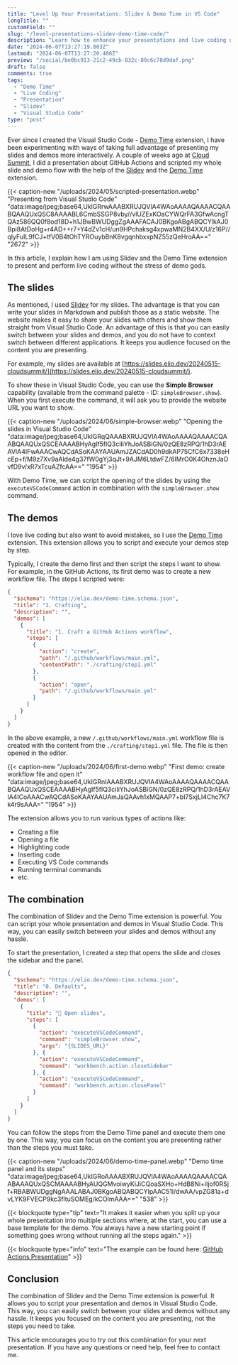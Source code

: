 ```yaml
---
title: "Level Up Your Presentations: Slidev & Demo Time in VS Code"
longTitle: ""
customField: ""
slug: "/level-presentations-slidev-demo-time-code/"
description: "Learn how to enhance your presentations and live coding demos with Slidev and the Demo Time extension in Visual Studio Code."
date: "2024-06-07T13:27:19.803Z"
lastmod: "2024-06-07T13:27:20.408Z"
preview: "/social/be0bc913-21c2-49cb-832c-89c6c78d9daf.png"
draft: false
comments: true
tags:
  - "Demo Time"
  - "Live Coding"
  - "Presentation"
  - "Slidev"
  - "Visual Studio Code"
type: "post"
---
```


Ever since I created the Visual Studio Code - [Demo Time](https://marketplace.visualstudio.com/items?itemName=eliostruyf.vscode-demo-time) extension, I have been experimenting with ways of taking full advantage of presenting my slides and demos more interactively. A couple of weeks ago at [Cloud Summit](https://cloudsummit.eu/), I did a presentation about GitHub Actions and scripted my whole slide and demo flow with the help of the [Slidev](https://sli.dev/) and the [Demo Time](https://marketplace.visualstudio.com/items?itemName=eliostruyf.vscode-demo-time) extension.

{{< caption-new "/uploads/2024/05/scripted-presentation.webp" "Presenting from Visual Studio Code"  "data:image/jpeg;base64,UklGRrwAAABXRUJQVlA4WAoAAAAQAAAACQAABQAAQUxQSC8AAAABL6CmbSSGP8vby//vlUZExKOaCYWQrFA3GfwAcngTQAz586QQ0f8od18D+h1JBwBWUDggZgAAAFACAJ0BKgoABgABQCYlkAJ0Bpi8AtDoHg+r4AD++r7+Y4dZv1cH/un9HPchaksg4xpwaMN2B4XX/U/z16P//qlyFuIL9fCJ+tfV0B4tOhTYROuybBnK8vgqnhbxxpNZ55zQeHroAA==" "2672" >}}

In this article, I explain how I am using Slidev and the Demo Time extension to present and perform live coding without the stress of demo gods.

## The slides

As mentioned, I used [Slidev](https://sli.dev/) for my slides. The advantage is that you can write your slides in Markdown and publish those as a static website. The website makes it easy to share your slides with others and show them straight from Visual Studio Code. An advantage of this is that you can easily switch between your slides and demos, and you do not have to context switch between different applications. It keeps you audience focused on the content you are presenting.

For example, my slides are available at [https://slides.elio.dev/20240515-cloudsummit/](https://slides.elio.dev/20240515-cloudsummit/).

To show these in Visual Studio Code, you can use the **Simple Browser** capability (available from the command palette - ID: `simpleBrowser.show`). When you first execute the command, it will ask you to provide the website URL you want to show.

{{< caption-new "/uploads/2024/06/simple-browser.webp" "Opening the slides in Visual Studio Code"  "data:image/jpeg;base64,UklGRqQAAABXRUJQVlA4WAoAAAAQAAAACQAABQAAQUxQSCEAAAABHyAgIf5flQ3ciIiYhJoASBiGN/0zQE8zRPQ/1hD3rAEAVlA4IFwAAACwAQCdASoKAAYAAUAmJZACdAD0h9dkAP75CfC6x7338eHcEp+f/M9z7Xv9aAlde4g37fW0gYj3qJt+9AJM6LtdwFZ/6IMrO0K4OhznJaOvfD9v/xR7xTcuAZfcAA==" "1954" >}}

With Demo Time, we can script the opening of the slides by using the `executeVSCodeCommand` action in combination with the `simpleBrowser.show` command.

## The demos

I love live coding but also want to avoid mistakes, so I use the [Demo Time](https://marketplace.visualstudio.com/items?itemName=eliostruyf.vscode-demo-time) extension. This extension allows you to script and execute your demos step by step.

Typically, I create the demo first and then script the steps I want to show. For example, in the GitHub Actions, its first demo was to create a new workflow file. The steps I scripted were:

```json  6-19
{
  "$schema": "https://elio.dev/demo-time.schema.json",
  "title": "1. Crafting",
  "description": "",
  "demos": [
    {
      "title": "1. Craft a GitHub Actions workflow",
      "steps": [
        {
          "action": "create",
          "path": "/.github/workflows/main.yml",
          "contentPath": "./crafting/step1.yml"
        },
        {
          "action": "open",
          "path": "/.github/workflows/main.yml"
        }
      ]
    }
  ]
}
```

In the above example, a new `/.github/workflows/main.yml` workflow file is created with the content from the `./crafting/step1.yml` file. The file is then opened in the editor.

{{< caption-new "/uploads/2024/06/first-demo.webp" "First demo: create workflow file and open it"  "data:image/jpeg;base64,UklGRnIAAABXRUJQVlA4WAoAAAAQAAAACQAABQAAQUxQSCEAAAABHyAgIf5flQ3ciIiYhJoASBiGN/0zQE8zRPQ/1hD3rAEAVlA4ICoAAACwAQCdASoKAAYAAUAmJaQAAvh1xMQAAP7+bI7SxjLI4Chc7K7k4r9sAAA=" "1954" >}}

The extension allows you to run various types of actions like:

- Creating a file
- Opening a file
- Highlighting code
- Inserting code
- Executing VS Code commands
- Running terminal commands
- etc.

## The combination

The combination of Slidev and the Demo Time extension is powerful. You can script your whole presentation and demos in Visual Studio Code. This way, you can easily switch between your slides and demos without any hassle.

To start the presentation, I created a step that opens the slide and closes the sidebar and the panel.

```json  8-20
{
  "$schema": "https://elio.dev/demo-time.schema.json",
  "title": "0. Defaults",
  "description": "",
  "demos": [
    {
      "title": "🛝 Open slides",
      "steps": [
        {
          "action": "executeVSCodeCommand",
          "command": "simpleBrowser.show",
          "args": "{SLIDES_URL}"
        }, {
          "action": "executeVSCodeCommand",
          "command": "workbench.action.closeSidebar"
        }, {
          "action": "executeVSCodeCommand",
          "command": "workbench.action.closePanel"
        }
      ]
    }
  ]
}
```

You can follow the steps from the Demo Time panel and execute them one by one. This way, you can focus on the content you are presenting rather than the steps you must take.

{{< caption-new "/uploads/2024/06/demo-time-panel.webp" "Demo time panel and its steps"  "data:image/jpeg;base64,UklGRoAAAABXRUJQVlA4WAoAAAAQAAAACQAABAAAQUxQSCMAAAABHyAUQGMvoiwyKiJiCQoaSXHo+HdB8Ni+iIjof0RSjf+RBABWUDggNgAAALABAJ0BKgoABQABQCYlpAAC51l/dwAA/vpZG81a+dvLYK9FVECP9kc3fltuSOMEg/kCOlmAAA==" "538" >}}

{{< blockquote type="tip" text="It makes it easier when you split up your whole presentation into multiple sections where, at the start, you can use a base template for the demo. You always have a new starting point if something goes wrong without running all the steps again." >}}

{{< blockquote type="info" text="The example can be found here: [GitHub Actions Presentation](https://github.com/estruyf/presentation-github-actions)" >}}


## Conclusion

The combination of Slidev and the Demo Time extension is powerful. It allows you to script your presentation and demos in Visual Studio Code. This way, you can easily switch between your slides and demos without any hassle. It keeps you focused on the content you are presenting, not the steps you need to take.

This article encourages you to try out this combination for your next presentation. If you have any questions or need help, feel free to contact me.
